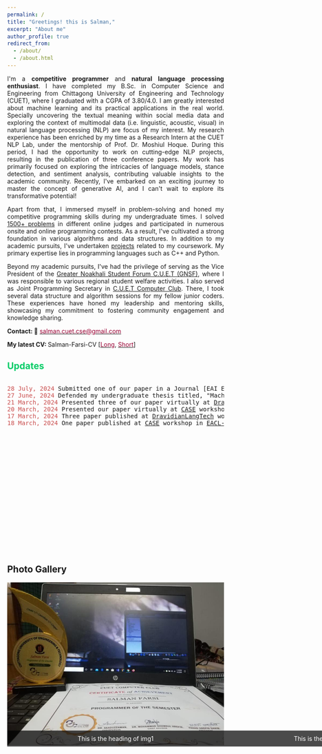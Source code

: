 ```yaml
---
permalink: /
title: "Greetings! this is Salman,"
excerpt: "About me"
author_profile: true
redirect_from: 
  - /about/
  - /about.html
---
```


<p align="justify">
I'm a <b>competitive programmer</b> and <b>natural language processing enthusiast</b>. I have completed my B.Sc. in Computer Science and Engineering from Chittagong University of Engineering and Technology (CUET), where I graduated with a CGPA of 3.80/4.0. I am greatly interested about machine learning and its practical applications in the real world. Specially uncovering the textual meaning within social media data and exploring the context of multimodal data (i.e. linguistic, acoustic, visual) in natural language processing (NLP) are focus of my interest. My research experience has been enriched by my time as a Research Intern at the CUET NLP Lab, under the mentorship of Prof. Dr. Moshiul Hoque. During this period, I had the opportunity to work on cutting-edge NLP projects, resulting in the publication of three conference papers. My work has primarily focused on exploring the intricacies of language models, stance detection, and sentiment analysis, contributing valuable insights to the academic community. Recently, I've embarked on an exciting journey to master the concept of generative AI, and I can't wait to explore its transformative potential! 
</p>
 
<p align="justify">
Apart from that, I immersed myself in problem-solving and honed my competitive programming skills during my undergraduate times. I solved <a href = "https://www.stopstalk.com/user/profile/woolgatherer">1500+ problems</a> in different online judges and participated in numerous onsite and online programming contests. As a result, I've cultivated a strong foundation in various algorithms and data structures. In addition to my academic pursuits, I've undertaken <a href = "https://github.com/Salman1804102?tab=repositories">projects</a> related to my coursework. My primary expertise lies in programming languages such as C++ and Python.
</p>

<p align="justify">
Beyond my academic pursuits, I've had the privilege of serving as the Vice President of the <a href = "https://m.facebook.com/people/Greater-Noakhali-Students-Forum-CUET/100083839316528/">Greater Noakhali Student Forum C.U.E.T (GNSF)</a>, where I was responsible to various regional student welfare activities. I also served as Joint Programming Secretary in <a href = "https://www.facebook.com/cuetcomputerclub/">C.U.E.T Computer Club</a>. There, I took several data structure and algorithm sessions for my fellow junior coders. These experiences have honed my leadership and mentoring skills, showcasing my commitment to fostering community engagement and knowledge sharing.
</p> 


<b>Contact: 📧</b> [<font color= "#990033" >salman.cuet.cse@gmail.com</font>](salman.cuet.cse@gmail.com)

<b>My latest CV: </b> Salman-Farsi-CV [<a href="https://drive.google.com/file/d/1_7lC5zATh2PGc4ef-JCXLRcz664zJYPB/view?usp=sharing"><font color="#990033">Long</font></a>, <a href="https://drive.google.com/file/d/1vaJNmTMOFxaMtTRCiwy0_8gqLSRaK18M/view?usp=sharing"><font color="#990033">Short</font></a>]



## <font color="#00cc66"> Updates </font>
<div style="height: 400px; overflow: auto;">
<pre>
<span style="color:rgb(201, 76, 76)">28 July, 2024</span> Submitted one of our paper in a Journal [EAI Endorsed Transaction for Scalable Information System (Indexed: Scopus, WoS, etc. Quartile: Q2, IF: 1.9)]
<span style="color:rgb(201, 76, 76)">27 June, 2024</span> Defended my undergraduate thesis titled, "Machine Learning based Fraud Incident Classification and Assistance System for Bangladeshi E-Commerce Market"
<span style="color:rgb(201, 76, 76)">21 March, 2024</span> Presented three of our paper virtually at <a href = "https://sites.google.com/view/dravidianlangtech-2024/">DravidianLangTech2024</a> workshop in <a href="https://2024.eacl.org/">EACL-2024</a>
<span style="color:rgb(201, 76, 76)">20 March, 2024</span> Presented our paper virtually at <a href = "https://emw.ku.edu.tr/case-2024/">CASE</a> workshop in <a href="https://2024.eacl.org/">EACL-2024</a> [<a href = "https://twitter.com/caseworkshop/status/1771137001288323256">Link</a>]
<span style="color:rgb(201, 76, 76)">17 March, 2024</span> Three paper published at <a href = "https://sites.google.com/view/dravidianlangtech-2024/">DravidianLangTech</a> workshop in <a href="https://2024.eacl.org/">EACL-2024</a>
<span style="color:rgb(201, 76, 76)">18 March, 2024</span> One paper published at <a href = "https://emw.ku.edu.tr/case-2024/">CASE</a> workshop in <a href="https://2024.eacl.org/">EACL-2024</a>
</pre>
</div>

## Photo Gallery

<div class="slider">
  <div class="slides">
    <div class="slide">
      <img src="Gallery/img_cc1.jpeg" alt="Image 1">
      <div class="caption">This is the heading of img1</div>
    </div>
    <div class="slide">
      <img src="Gallery/img_cc2.jpeg" alt="Image 2">
      <div class="caption">This is the heading of img2</div>
    </div>
    <div class="slide">
      <img src="Gallery/img_fossil1.jpeg" alt="Image 3">
      <div class="caption">This is the heading of img3</div>
    </div>
    <!-- Add more slides as needed -->
  </div>
</div>

<style>
  .slider {
    position: relative;
    max-width: 100%;
    margin: auto;
  }

  .slides {
    display: flex;
    overflow: hidden;
    width: 100%;
  }

  .slide {
    min-width: 100%;
    box-sizing: border-box;
    transition: transform 0.5s ease;
  }

  .slide img {
    width: 100%;
    height: auto;
  }

  .caption {
    text-align: center;
    background: rgba(0, 0, 0, 0.7);
    color: #fff;
    padding: 10px 0;
    position: absolute;
    bottom: 0;
    width: 100%;
  }

  .slider:hover .slides {
    animation-play-state: paused;
  }
</style>

<script>
  let slideIndex = 0;
  const slides = document.querySelectorAll('.slide');
  
  function showSlides() {
    slides.forEach((slide, index) => {
      slide.style.transform = `translateX(${-slideIndex * 100}%)`;
    });
    
    slideIndex = (slideIndex + 1) % slides.length;
  }
  
  setInterval(showSlides, 3000); // Change image every 3 seconds
</script>
